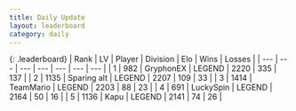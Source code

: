 ```yaml
---
title: Daily Update
layout: leaderboard
category: daily
---
```


{: .leaderboard}
| Rank | LV | Player | Division | Elo | Wins | Losses |
| --- | --- | --- | --- | --- | --- | --- |
| <span data-change="1">1</span> | 982 | <span title="ID: 315148">GryphonEX</span> | LEGEND | <span data-change="37">2220</span> | <span data-change="34">335</span> | <span data-change="11">137</span> |
| <span data-change="2">2</span> | 1135 | <span title="ID: 203132">Sparing alt</span> | LEGEND | <span data-change="31">2207</span> | <span data-change="12">109</span> | <span data-change="1">33</span> |
| <span data-change="-2">3</span> | 1414 | <span title="ID: 164871">TeamMario</span> | LEGEND | <span data-change="0">2203</span> | <span data-change="0">88</span> | <span data-change="0">23</span> |
| <span data-change="3">4</span> | 691 | <span title="ID: 498412">LuckySpin</span> | LEGEND | <span data-change="42">2164</span> | <span data-change="11">50</span> | <span data-change="2">16</span> |
| <span data-change="0">5</span> | 1136 | <span title="ID: 204953">Kapu</span> | LEGEND | <span data-change="4">2141</span> | <span data-change="1">74</span> | <span data-change="0">26</span> |